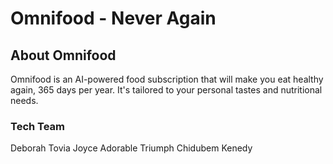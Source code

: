 # Omnifood - Never Again

## About Omnifood

Omnifood is an AI-powered food subscription that will make you eat healthy again, 365 days per year. It's tailored to your personal tastes and nutritional needs.

### Tech Team

Deborah
Tovia
Joyce
Adorable
Triumph
Chidubem
Kenedy

